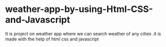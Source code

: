 # weather-app-by-using-Html-CSS-and-Javascript
It is project on weather app where we can search weather of any cities .it is made with the help of html css and javascript

